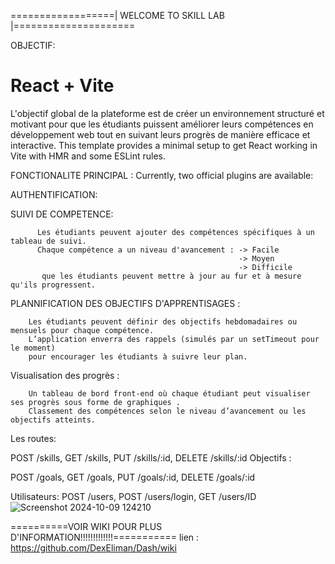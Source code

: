 ==================| WELCOME TO SKILL LAB  |=====================
                                                                     
OBJECTIF:
# React + Vite

  L'objectif global de la plateforme est de créer un environnement structuré et motivant pour que les étudiants
  puissent améliorer leurs compétences en développement web tout en suivant leurs progrès de manière efficace et interactive.
This template provides a minimal setup to get React working in Vite with HMR and some ESLint rules.

FONCTIONALITE PRINCIPAL :
Currently, two official plugins are available:

  AUTHENTIFICATION: 
           

  SUIVI DE COMPETENCE:
  
          Les étudiants peuvent ajouter des compétences spécifiques à un tableau de suivi.
          Chaque compétence a un niveau d'avancement : -> Facile
                                                       -> Moyen
                                                       -> Difficile 
           que les étudiants peuvent mettre à jour au fur et à mesure qu'ils progressent.
          
  PLANNIFICATION DES OBJECTIFS D'APPRENTISAGES :

        Les étudiants peuvent définir des objectifs hebdomadaires ou mensuels pour chaque compétence.
        L’application enverra des rappels (simulés par un setTimeout pour le moment) 
        pour encourager les étudiants à suivre leur plan.

  Visualisation des progrès :

        Un tableau de bord front-end où chaque étudiant peut visualiser ses progrès sous forme de graphiques .
        Classement des compétences selon le niveau d’avancement ou les objectifs atteints.

        

Les routes:

POST /skills, GET /skills, PUT /skills/:id, DELETE /skills/:id
Objectifs :

POST /goals, GET /goals, PUT /goals/:id, DELETE /goals/:id

Utilisateurs:
POST /users, POST /users/login, GET /users/ID
![Screenshot 2024-10-09 124210](https://github.com/user-attachments/assets/8552efcb-01df-46b5-8d20-19056f1baf40)


  ==========VOIR WIKI POUR PLUS D'INFORMATION!!!!!!!!!!!!!===========
  lien : https://github.com/DexEliman/Dash/wiki
